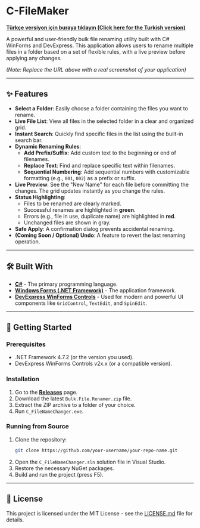 # C-FileMaker

[**Türkçe versiyon için buraya tıklayın (Click here for the Turkish version)**](./README_tr.md)

A powerful and user-friendly bulk file renaming utility built with C# WinForms and DevExpress. This application allows users to rename multiple files in a folder based on a set of flexible rules, with a live preview before applying any changes.


*(Note: Replace the URL above with a real screenshot of your application)*

---

## ✨ Features

- **Select a Folder**: Easily choose a folder containing the files you want to rename.
- **Live File List**: View all files in the selected folder in a clear and organized grid.
- **Instant Search**: Quickly find specific files in the list using the built-in search bar.
- **Dynamic Renaming Rules**:
    - **Add Prefix/Suffix**: Add custom text to the beginning or end of filenames.
    - **Replace Text**: Find and replace specific text within filenames.
    - **Sequential Numbering**: Add sequential numbers with customizable formatting (e.g., `001`, `002`) as a prefix or suffix.
- **Live Preview**: See the "New Name" for each file before committing the changes. The grid updates instantly as you change the rules.
- **Status Highlighting**:
    - Files to be renamed are clearly marked.
    - Successful renames are highlighted in **green**.
    - Errors (e.g., file in use, duplicate name) are highlighted in **red**.
    - Unchanged files are shown in gray.
- **Safe Apply**: A confirmation dialog prevents accidental renaming.
- **(Coming Soon / Optional) Undo**: A feature to revert the last renaming operation.

---

## 🛠️ Built With

- **[C#](https://learn.microsoft.com/en-us/dotnet/csharp/)** - The primary programming language.
- **[Windows Forms (.NET Framework)](https://learn.microsoft.com/en-us/dotnet/desktop/winforms/)** - The application framework.
- **[DevExpress WinForms Controls](https://www.devexpress.com/products/net/controls/winforms/)** - Used for modern and powerful UI components like `GridControl`, `TextEdit`, and `SpinEdit`.

---

## 🚀 Getting Started

### Prerequisites

- .NET Framework 4.7.2 (or the version you used).
- DevExpress WinForms Controls v2x.x (or a compatible version).

### Installation

1.  Go to the [**Releases**](https://github.com/your-username/your-repo-name/releases) page.
2.  Download the latest `Bulk.File.Renamer.zip` file.
3.  Extract the ZIP archive to a folder of your choice.
4.  Run `C_FileNameChanger.exe`.

### Running from Source

1.  Clone the repository:
    ```sh
    git clone https://github.com/your-username/your-repo-name.git
    ```
2.  Open the `C_FileNameChanger.sln` solution file in Visual Studio.
3.  Restore the necessary NuGet packages.
4.  Build and run the project (press F5).

---

## 📜 License

This project is licensed under the MIT License - see the [LICENSE.md](LICENSE.md) file for details.